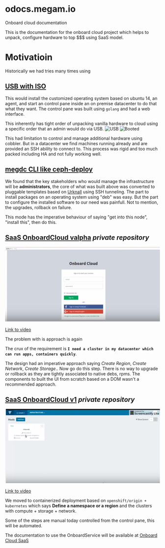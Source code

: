 # odocs.megam.io
Onboard cloud documentation

This is the documentation for the onboard cloud project which helps to unpack, configure hardware to top $$$ using SaaS model.

# Motivatioin

Historically we had tries many times using 

## [USB with ISO](https://github.com/megamsys/gitpackager/tree/master/megdc/usb) 

This would install the customized operating system based on ubuntu 14, an agent, and start an control pane inside an
on premise datacenter to do that what they want. The control pane was built using `golang` and had a web interface. 

This inherently has tight order of unpacking vanilla hardware to cloud using a specific order that an admin would do via USB.
![USB](/images/megam_dc.png?raw=true "USB")
![Booted](/images/megam_usb.png?raw=true "OS booted")

This had limitation to control and manage additional hardware using cobbler. But in a datacenter we find machines running already and are provided an SSH ability to connect to. This process was rigid and too much packed including HA and not fully working well.

## [megdc CLI like ceph-deploy](https://github.com/megamsys/megdc)

We found that the key stakeholders who would manage the infrastructure will be  **administrators**, the core of what was built above was converted to pluggable templates based on [Urknall](https://github.com/dynport/urknall) using SSH tunneling. The part to install packages on an operating system using "deb" was easy. But the part to configure the installed software to our need was painfull. Not to mention, the upgrades, rollback on failure.

This mode has the imperative behaviour of saying "get into this node", "install this", then do this.

## [SaaS OnboardCloud valpha](https://github.com/megamsys/onboardcloud) *private repository*

[![ScreenShot](/images/onboardcloud_saas_valpha.png)](https://youtu.be/Y0pJUGPBmhc?list=PL3II32vQRLD4uHX63Qk8qnEbubN2ID9s1)

[Link to video](https://youtu.be/Y0pJUGPBmhc?list=PL3II32vQRLD4uHX63Qk8qnEbubN2ID9s1)

The problem with is approach is again 

The crux of the requirement is **`I need a cluster in my datacenter which can run apps, containers quickly`**. 

The design had an imperative approach saying *Create Region*, *Create Network*, *Create Storage*.. Now go do this step. There is no way to upgrade or rollback as they are tightly associated to native debs, rpms.
The components to built the UI from scratch based on a DOM wasn't a recommended approach.

## [SaaS OnboardCloud v1](https://gitlab.com/megamsys/abcdui) *private repository*

[![ScreenShot](/images/onboardcloud_saas_v1.png)](https://youtu.be/KEQG9NrSgXk?list=PL3II32vQRLD4uHX63Qk8qnEbubN2ID9s1)

[Link to video](https://youtu.be/KEQG9NrSgXk?list=PL3II32vQRLD4uHX63Qk8qnEbubN2ID9s1)

We moved to containerized deployment based on 
`openshift/origin + kubernetes` which says 
**Define a namespace or a region** and the clusters with compute + storage + network.  

Some of the steps are manual today controlled from the control pane, this will be automated.

The documentation to use the OnboardService will be available at [Onboard Cloud SaaS](https://odocs.megam.io)




